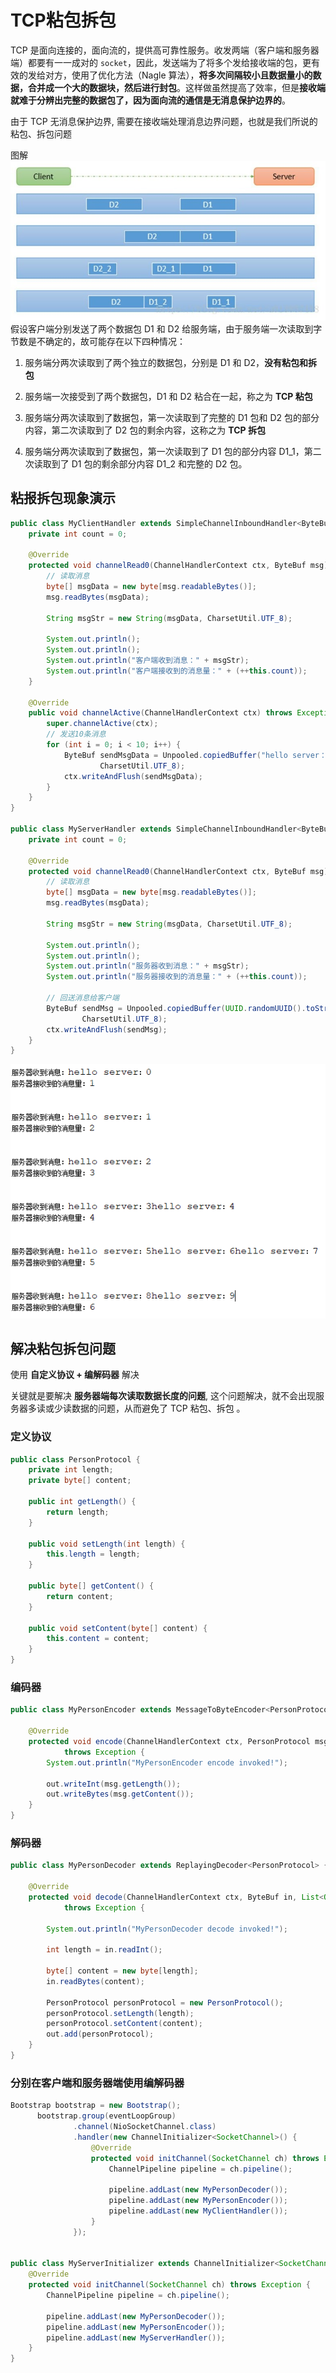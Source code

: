 # TCP粘包拆包
TCP 是面向连接的，面向流的，提供高可靠性服务。收发两端（客户端和服务器端）都要有一一成对的 `socket`，因此，发送端为了将多个发给接收端的包，更有效的发给对方，使用了优化方法（Nagle 算法），**将多次间隔较小且数据量小的数据，合并成一个大的数据块，然后进行封包**。这样做虽然提高了效率，但是**接收端就难于分辨出完整的数据包了，因为面向流的通信是无消息保护边界的**。

由于 TCP 无消息保护边界, 需要在接收端处理消息边界问题，也就是我们所说的粘包、拆包问题

图解
![tcp-stick-unpack-principle](./assets/tcp-stick-unpack-principle.jpg)
假设客户端分别发送了两个数据包 D1 和 D2 给服务端，由于服务端一次读取到字节数是不确定的，故可能存在以下四种情况：
1) 服务端分两次读取到了两个独立的数据包，分别是 D1 和 D2，**没有粘包和拆包**

2) 服务端一次接受到了两个数据包，D1 和 D2 粘合在一起，称之为 **TCP 粘包**

3) 服务端分两次读取到了数据包，第一次读取到了完整的 D1 包和 D2 包的部分内容，第二次读取到了 D2 包的剩余内容，这称之为 **TCP 拆包**

4) 服务端分两次读取到了数据包，第一次读取到了 D1 包的部分内容 D1_1，第二次读取到了 D1 包的剩余部分内容 D1_2 和完整的 D2 包。

## 粘报拆包现象演示
```java
public class MyClientHandler extends SimpleChannelInboundHandler<ByteBuf> {
	private int count = 0;

	@Override
	protected void channelRead0(ChannelHandlerContext ctx, ByteBuf msg) throws Exception {
		// 读取消息
		byte[] msgData = new byte[msg.readableBytes()];
		msg.readBytes(msgData);

		String msgStr = new String(msgData, CharsetUtil.UTF_8);

		System.out.println();
		System.out.println();
		System.out.println("客户端收到消息：" + msgStr);
		System.out.println("客户端接收到的消息量：" + (++this.count));
	}

	@Override
	public void channelActive(ChannelHandlerContext ctx) throws Exception {
		super.channelActive(ctx);
		// 发送10条消息
		for (int i = 0; i < 10; i++) {
			ByteBuf sendMsgData = Unpooled.copiedBuffer("hello server：" + i,
					CharsetUtil.UTF_8);
			ctx.writeAndFlush(sendMsgData);
		}
	}
}

public class MyServerHandler extends SimpleChannelInboundHandler<ByteBuf> {
	private int count = 0;

	@Override
	protected void channelRead0(ChannelHandlerContext ctx, ByteBuf msg) throws Exception {
		// 读取消息
		byte[] msgData = new byte[msg.readableBytes()];
		msg.readBytes(msgData);

		String msgStr = new String(msgData, CharsetUtil.UTF_8);

		System.out.println();
		System.out.println();
		System.out.println("服务器收到消息：" + msgStr);
		System.out.println("服务器接收到的消息量：" + (++this.count));

		// 回送消息给客户端
		ByteBuf sendMsg = Unpooled.copiedBuffer(UUID.randomUUID().toString() + " ",
				CharsetUtil.UTF_8);
		ctx.writeAndFlush(sendMsg);
	}
}
```
![tcp_stick_unpack-problem](./assets/tcp_stick_unpack-problem.png)

## 解决粘包拆包问题
使用 **自定义协议 + 编解码器** 解决

关键就是要解决 **服务器端每次读取数据长度的问题**,  这个问题解决，就不会出现服务器多读或少读数据的问题，从而避免了 TCP 粘包、拆包 。

### 定义协议
```java
public class PersonProtocol {
    private int length;
    private byte[] content;

    public int getLength() {
        return length;
    }

    public void setLength(int length) {
        this.length = length;
    }

    public byte[] getContent() {
        return content;
    }

    public void setContent(byte[] content) {
        this.content = content;
    }
}
```

### 编码器
```java
public class MyPersonEncoder extends MessageToByteEncoder<PersonProtocol> {

	@Override
	protected void encode(ChannelHandlerContext ctx, PersonProtocol msg, ByteBuf out)
			throws Exception {
		System.out.println("MyPersonEncoder encode invoked!");

		out.writeInt(msg.getLength());
		out.writeBytes(msg.getContent());
	}
}
```

### 解码器
```java
public class MyPersonDecoder extends ReplayingDecoder<PersonProtocol> {

	@Override
	protected void decode(ChannelHandlerContext ctx, ByteBuf in, List<Object> out)
			throws Exception {

		System.out.println("MyPersonDecoder decode invoked!");

		int length = in.readInt();

		byte[] content = new byte[length];
		in.readBytes(content);

		PersonProtocol personProtocol = new PersonProtocol();
		personProtocol.setLength(length);
		personProtocol.setContent(content);
		out.add(personProtocol);
	}
}
```

### 分别在客户端和服务器端使用编解码器
```java
Bootstrap bootstrap = new Bootstrap();
      bootstrap.group(eventLoopGroup)
              .channel(NioSocketChannel.class)
              .handler(new ChannelInitializer<SocketChannel>() {
                  @Override
                  protected void initChannel(SocketChannel ch) throws Exception {
                      ChannelPipeline pipeline = ch.pipeline();

                      pipeline.addLast(new MyPersonDecoder());
                      pipeline.addLast(new MyPersonEncoder());
                      pipeline.addLast(new MyClientHandler());
                  }
              });


public class MyServerInitializer extends ChannelInitializer<SocketChannel> {
    @Override
    protected void initChannel(SocketChannel ch) throws Exception {
        ChannelPipeline pipeline = ch.pipeline();

        pipeline.addLast(new MyPersonDecoder());
        pipeline.addLast(new MyPersonEncoder());
        pipeline.addLast(new MyServerHandler());
    }
}
```
